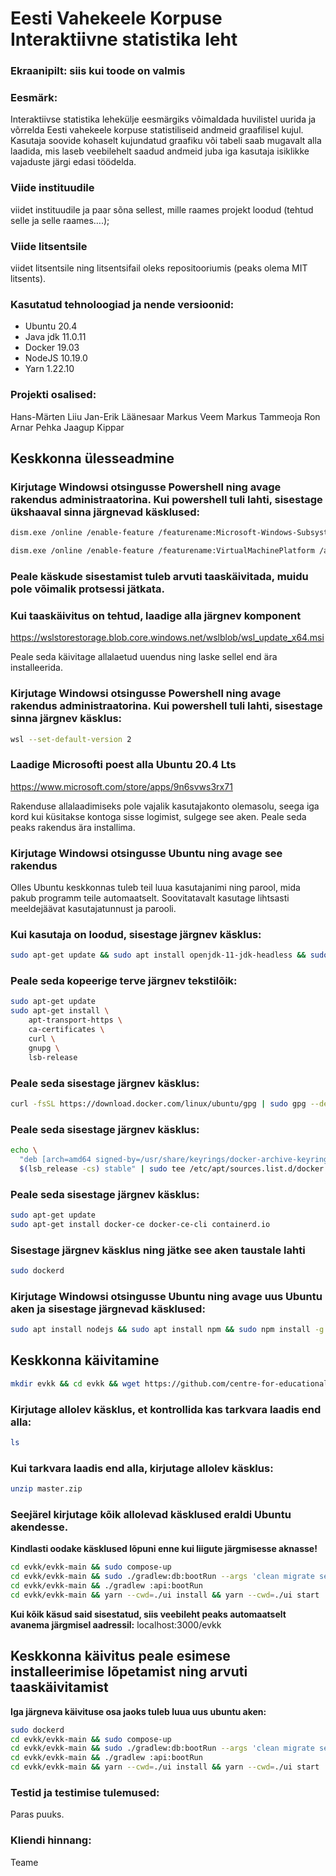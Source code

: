 # Eesti Vahekeele Korpuse Interaktiivne statistika leht

### Ekraanipilt: siis kui toode on valmis

### Eesmärk: 
Interaktiivse statistika lehekülje eesmärgiks võimaldada huvilistel uurida ja võrrelda Eesti vahekeele korpuse statistiliseid andmeid graafilisel kujul. Kasutaja soovide kohaselt kujundatud graafiku või tabeli saab mugavalt alla laadida, mis laseb veebilehelt saadud andmeid juba iga kasutaja isiklikke vajaduste järgi edasi töödelda.

### Viide instituudile
viidet instituudile ja paar sõna sellest, mille raames projekt loodud (tehtud selle ja selle raames….);

### Viide litsentsile
viidet litsentsile ning litsentsifail oleks repositooriumis (peaks olema MIT litsents).


### Kasutatud tehnoloogiad ja nende versioonid:
* Ubuntu 20.4
* Java jdk 11.0.11
* Docker 19.03
* NodeJS 10.19.0
* Yarn 1.22.10

### Projekti osalised:

Hans-Märten Liiu
Jan-Erik Läänesaar
Markus Veem
Markus Tammeoja
Ron Arnar Pehka
Jaagup Kippar

## Keskkonna ülesseadmine

### Kirjutage Windowsi otsingusse Powershell ning avage rakendus administraatorina. Kui powershell tuli lahti, sisestage ükshaaval sinna järgnevad käsklused:
```bash
dism.exe /online /enable-feature /featurename:Microsoft-Windows-Subsystem-Linux /all /norestart

dism.exe /online /enable-feature /featurename:VirtualMachinePlatform /all /norestart
```

### Peale käskude sisestamist tuleb arvuti taaskäivitada, muidu pole võimalik protsessi jätkata.

### Kui taaskäivitus on tehtud, laadige alla järgnev komponent 

https://wslstorestorage.blob.core.windows.net/wslblob/wsl_update_x64.msi 

Peale seda käivitage allalaetud uuendus ning laske sellel end ära installeerida.

### Kirjutage Windowsi otsingusse Powershell ning avage rakendus administraatorina. Kui powershell tuli lahti, sisestage sinna järgnev käsklus:
```bash
wsl --set-default-version 2
```

### Laadige Microsofti poest alla Ubuntu 20.4 Lts

https://www.microsoft.com/store/apps/9n6svws3rx71

Rakenduse allalaadimiseks pole vajalik kasutajakonto olemasolu, seega iga kord kui küsitakse kontoga sisse logimist, sulgege see aken. Peale seda peaks rakendus ära installima.

### Kirjutage Windowsi otsingusse Ubuntu ning avage see rakendus

Olles Ubuntu keskkonnas tuleb teil luua kasutajanimi ning parool, mida pakub programm teile automaatselt. Soovitatavalt kasutage lihtsasti meeldejäävat kasutajatunnust ja parooli.

### Kui kasutaja on loodud, sisestage järgnev käsklus:
```bash
sudo apt-get update && sudo apt install openjdk-11-jdk-headless && sudo apt install docker-compose
```

### Peale seda kopeerige terve järgnev tekstilõik:
```bash
sudo apt-get update
sudo apt-get install \
    apt-transport-https \
    ca-certificates \
    curl \
    gnupg \
    lsb-release
```

### Peale seda sisestage järgnev käsklus:
```bash
curl -fsSL https://download.docker.com/linux/ubuntu/gpg | sudo gpg --dearmor -o /usr/share/keyrings/docker-archive-keyring.gpg
```

### Peale seda sisestage järgnev käsklus:
```bash
echo \
  "deb [arch=amd64 signed-by=/usr/share/keyrings/docker-archive-keyring.gpg] https://download.docker.com/linux/ubuntu \
  $(lsb_release -cs) stable" | sudo tee /etc/apt/sources.list.d/docker.list > /dev/null
```

### Peale seda sisestage järgnev käsklus:
```bash
sudo apt-get update
sudo apt-get install docker-ce docker-ce-cli containerd.io
```

### Sisestage järgnev käsklus ning jätke see aken taustale lahti
```bash
sudo dockerd
```

### Kirjutage Windowsi otsingusse Ubuntu ning avage uus Ubuntu aken ja sisestage järgnevad käsklused:
```bash
sudo apt install nodejs && sudo apt install npm && sudo npm install -g yarn && sudo apt install unzip
```

## Keskkonna käivitamine
```bash
mkdir evkk && cd evkk && wget https://github.com/centre-for-educational-technology/evkk/archive/refs/heads/master.zip
```

### Kirjutage allolev käsklus, et kontrollida kas tarkvara laadis end alla:
```bash
ls
```

### Kui tarkvara laadis end alla,  kirjutage allolev käsklus:
```bash
unzip master.zip
```

### Seejärel kirjutage kõik allolevad käsklused eraldi Ubuntu akendesse.
**Kindlasti oodake käsklused lõpuni enne kui liigute järgmisesse aknasse!**
```bash
cd evkk/evkk-main && sudo compose-up
cd evkk/evkk-main && sudo ./gradlew:db:bootRun --args 'clean migrate seed'
cd evkk/evkk-main && ./gradlew :api:bootRun
cd evkk/evkk-main && yarn --cwd=./ui install && yarn --cwd=./ui start
```

**Kui kõik käsud said sisestatud, siis veebileht peaks automaatselt avanema järgmisel aadressil:**
localhost:3000/evkk


## Keskkonna käivitus peale esimese installeerimise lõpetamist ning arvuti taaskäivitamist

**Iga järgneva käivituse osa jaoks tuleb luua uus ubuntu aken:**
```bash
sudo dockerd
cd evkk/evkk-main && sudo compose-up
cd evkk/evkk-main && sudo ./gradlew:db:bootRun --args 'clean migrate seed'
cd evkk/evkk-main && ./gradlew :api:bootRun
cd evkk/evkk-main && yarn --cwd=./ui install && yarn --cwd=./ui start
```
### Testid ja testimise tulemused:

Paras puuks.

### Kliendi hinnang: 

Teame
